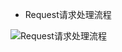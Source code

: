 - Request请求处理流程

![Request请求处理流程](https://images2017.cnblogs.com/blog/882980/201707/882980-20170729131340722-226542134.png)